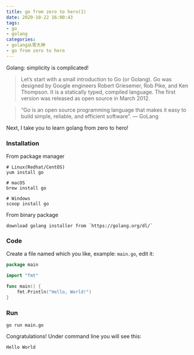 ```yaml
---
title: go from zero to hero(1)
date: 2020-10-22 16:00:43
tags:
- go
- golang
categories:
- golang从零大神
- go from zero to hero
---
```


Golang: simplicity is complicated!
>Let’s start with a small introduction to Go (or Golang). Go was designed by Google engineers Robert Griesemer, Rob Pike, and Ken Thompson. It is a statically typed, compiled language. The first version was released as open source in March 2012.
>

>“Go is an open source programming language that makes it easy to build simple, reliable, and efficient software”. — GoLang
>

Next, I take you to learn golang from zero to hero!

### Installation
From package manager
```shell
# Linux(Redhat/CentOS)
yum install go

# macOS
brew install go

# Windows
scoop install go
```
From binary package
```
download golang installer from `https://golang.org/dl/`
```

### Code
Create a file named which you like, example: `main.go`, edit it:
```go
package main

import "fmt"

func main() {
    fmt.Println("Hello, World!")
}
```

### Run
```shell
go run main.go
```
Congratulations! 
Under command line you will see this:
```
Hello World
```